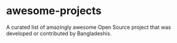 # awesome-projects
A curated list of amazingly awesome Open Source project that was developed or contributed by Bangladeshis.
